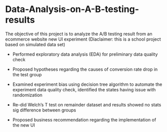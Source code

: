 # Data-Analysis-on-A-B-testing-results

The objective of this project is to analyze the A/B testing result from an ecommerce website new UI experiment 
(Diaclaimer: this is a school project based on  simulated data set)

- Performed exploratory data analysis (EDA) for preliminary data quality check 

- Proposed hypotheses regarding the causes of conversion rate drop in the test group

- Examined experiment bias using decision tree algorithm to automate the experiment data quality check, identified the states having issue with randomization 

- Re-did Welch’s T test on remainder dataset and results showed no stats sig difference between groups

- Proposed business recommendation regarding the implementation of the new UI
